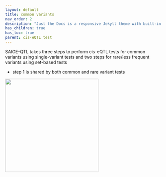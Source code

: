 ```yaml
---
layout: default
title: common variants 
nav_order: 2
description: "Just the Docs is a responsive Jekyll theme with built-in search that is easily customizable and hosted on GitHub Pages."
has_children: true
has_toc: true
parent: cis-eQTL test
---
```


SAIGE-QTL takes three steps to perform cis-eQTL tests for common variants using single-variant tests and two steps for rare/less frequent variants using set-based tests
- step 1 is shared by both common and rare variant tests

<img src="{{site.baseurl | prepend: site.url}}/assets/img/SAIGE-pie.png" width="300">
